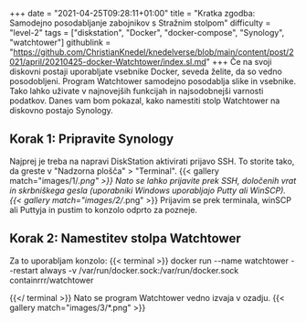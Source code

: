 +++
date = "2021-04-25T09:28:11+01:00"
title = "Kratka zgodba: Samodejno posodabljanje zabojnikov s Stražnim stolpom"
difficulty = "level-2"
tags = ["diskstation", "Docker", "docker-compose", "Synology", "watchtower"]
githublink = "https://github.com/ChristianKnedel/knedelverse/blob/main/content/post/2021/april/20210425-docker-Watchtower/index.sl.md"
+++
Če na svoji diskovni postaji uporabljate vsebnike Docker, seveda želite, da so vedno posodobljeni. Program Watchtower samodejno posodablja slike in vsebnike. Tako lahko uživate v najnovejših funkcijah in najsodobnejši varnosti podatkov. Danes vam bom pokazal, kako namestiti stolp Watchtower na diskovno postajo Synology.
## Korak 1: Pripravite Synology
Najprej je treba na napravi DiskStation aktivirati prijavo SSH. To storite tako, da greste v "Nadzorna plošča" > "Terminal".
{{< gallery match="images/1/*.png" >}}
Nato se lahko prijavite prek SSH, določenih vrat in skrbniškega gesla (uporabniki Windows uporabljajo Putty ali WinSCP).
{{< gallery match="images/2/*.png" >}}
Prijavim se prek terminala, winSCP ali Puttyja in pustim to konzolo odprto za pozneje.
## Korak 2: Namestitev stolpa Watchtower
Za to uporabljam konzolo:
{{< terminal >}}
docker run --name watchtower --restart always -v /var/run/docker.sock:/var/run/docker.sock containrrr/watchtower

{{</ terminal >}}
Nato se program Watchtower vedno izvaja v ozadju.
{{< gallery match="images/3/*.png" >}}
